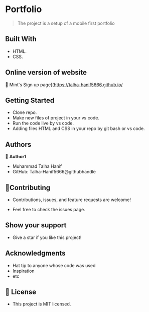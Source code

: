 ﻿# Portfolio
>The project is a setup of a mobile first portfolio

## Built With
- HTML.
- CSS.

## Online version of website
🔗 Mint's Sign up page](https://talha-hanif5666.github.io/

## Getting Started

- Clone repo.
- Make new files of project in your vs code.
- Run the code live by vs code.
- Adding files HTML and CSS in your repo by git bash or vs code.


## Authors

👤 **Author1**
- Muhammad Talha Hanif 
- GitHub: Talha-Hanif5666@githubhandle


## 🤝Contributing
- Contributions, issues, and feature requests are welcome!

- Feel free to check the issues page.

## Show your support
- Give a star if you like this project!

## Acknowledgments
- Hat tip to anyone whose code was used
- Inspiration
- etc
## 📝 License
- This project is MIT licensed.
